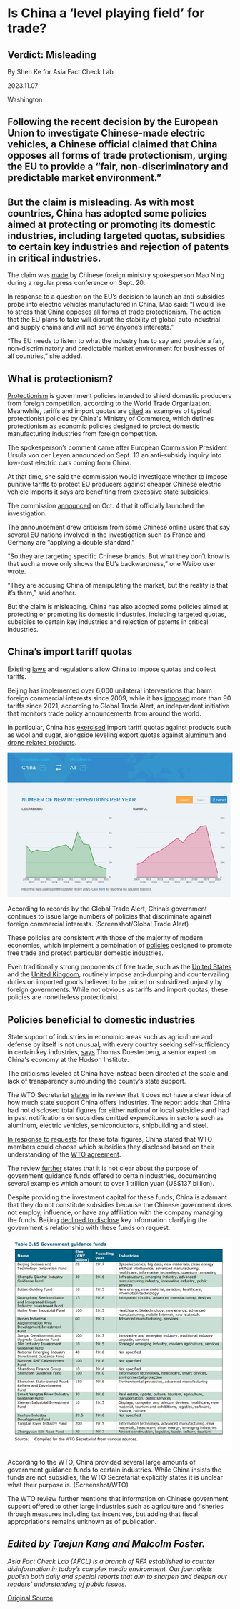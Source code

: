 # Is China a ‘level playing field’ for trade?

## Verdict: Misleading

By Shen Ke for Asia Fact Check Lab

2023.11.07

Washington

## Following the recent decision by the European Union to investigate Chinese-made electric vehicles, a Chinese official claimed that China opposes all forms of trade protectionism, urging the EU to provide a “fair, non-discriminatory and predictable market environment.”

## But the claim is misleading. As with most countries, China has adopted some policies aimed at protecting or promoting its domestic industries, including targeted quotas, subsidies to certain key industries and rejection of patents in critical industries.

The claim was [made](https://www.fmprc.gov.cn/eng/xwfw_665399/s2510_665401/2511_665403/202309/t20230920_11145961.html) by Chinese foreign ministry spokesperson Mao Ning during a regular press conference on Sept. 20.

In response to a question on the EU’s decision to launch an anti-subsidies probe into electric vehicles manufactured in China, Mao said: “I would like to stress that China opposes all forms of trade protectionism. The action that the EU plans to take will disrupt the stability of global auto industrial and supply chains and will not serve anyone’s interests.”

“The EU needs to listen to what the industry has to say and provide a fair, non-discriminatory and predictable market environment for businesses of all countries,” she added.

## What is protectionism?

[Protectionism](https://www.wto.org/english/tratop_e/tpr_e/tp185_e.htm) is government policies intended to shield domestic producers from foreign competition, according to the World Trade Organization. Meanwhile, tariffs and import quotas are [cited](http://chinawto.mofcom.gov.cn/article/dh/cyjieshao/201001/20100106720372.shtml) as examples of typical protectionist policies by China's Ministry of Commerce, which defines protectionism as economic policies designed to protect domestic manufacturing industries from foreign competition.

The spokesperson’s comment came after European Commission President Ursula von der Leyen announced on Sept. 13 an anti-subsidy inquiry into low-cost electric cars coming from China.

At that time, she said the commission would investigate whether to impose punitive tariffs to protect EU producers against cheaper Chinese electric vehicle imports it says are benefiting from excessive state subsidies.

The commission [announced](https://ec.europa.eu/commission/presscorner/detail/en/ip_23_4752) on Oct. 4 that it officially launched the investigation.

The announcement drew criticism from some Chinese online users that say several EU nations involved in the investigation such as France and Germany are “applying a double standard.”

“So they are targeting specific Chinese brands. But what they don’t know is that such a move only shows the EU’s backwardness,” one Weibo user wrote.

“They are accusing China of manipulating the market, but the reality is that it’s them,” said another.

But the claim is misleading. China has also adopted some policies aimed at protecting or promoting its domestic industries, including targeted quotas, subsidies to certain key industries and rejection of patents in critical industries.

## China’s import tariff quotas

Existing [laws](http://english.mofcom.gov.cn/article/policyrelease/Businessregulations/201303/20130300045871.shtml) and regulations allow China to impose quotas and collect tariffs.

Beijing has implemented over 6,000 unilateral interventions that harm foreign commercial interests since 2009, while it has [imposed](https://www.globaltradealert.org/country/42/period-from_20090101/period-to_20230929) more than 90 tariffs since 2021, according to Global Trade Alert, an independent initiative that monitors trade policy announcements from around the world.

In particular, China has [exercised](http://egov.mofcom.gov.cn/xzxksx/18015/) import tariff quotas against products such as wool and sugar, alongside leveling export quotas against [aluminum](https://www.globaltradealert.org/state-act/72286/china-export-tariff-on-aluminium-raised-from-15-to-30) and [drone related products](https://www.globaltradealert.org/state-act/76649/china-government-announces-export-control-measures-for-30-drone-related-items).

![1.png](images/V5SZLRRGYOBMCC6V55LUY5PNFY.png)

According to records by the Global Trade Alert, China’s government continues to issue large numbers of policies that discriminate against foreign commercial interests. (Screenshot/Global Trade Alert)

These policies are consistent with those of the majority of modern economies, which implement a combination of [policies](https://knowledge.wharton.upenn.edu/article/is-free-trade-really-free-why-protectionism-is-alive-and-well/) designed to promote free trade and protect particular domestic industries.

Even traditionally strong proponents of free trade, such as the [United States](https://www.trade.gov/us-antidumping-and-countervailing-duties) and the [United Kingdom](https://www.gov.uk/government/publications/uk-trade-tariff-anti-dumping-and-countervailing-duties/uk-trade-tariff-anti-dumping-and-countervailing-duties), routinely impose anti-dumping and countervailing duties on imported goods believed to be priced or subsidized unjustly by foreign governments. While not obvious as tariffs and import quotas, these policies are nonetheless protectionist.

## Policies beneficial to domestic industries

State support of industries in economic areas such as agriculture and defense by itself is not unusual, with every country seeking self-sufficiency in certain key industries, [says](https://www.hudson.org/experts/101-thomas-j-duesterberg) Thomas Duesterberg, a senior expert on China's economy at the Hudson Institute.

The criticisms leveled at China have instead been directed at the scale and lack of transparency surrounding the county’s state support.

The WTO Secretariat [states](https://docs.wto.org/dol2fe/Pages/SS/directdoc.aspx?filename=q:/WT/TPR/S415R1.pdf&Open=True) in its review that it does not have a clear idea of how much state support China offers industries. The report adds that China had not disclosed total figures for either national or local subsidies and had in past notifications on subsidies omitted expenditures in sectors such as aluminum, electric vehicles, semiconductors, shipbuilding and steel.

[In response to requests](https://docs.wto.org/dol2fe/Pages/SS/directdoc.aspx?filename=q:/G/SCM/M110.pdf&Open=True) for these total figures, China stated that WTO members could choose which subsidies they disclosed based on their understanding of the [WTO agreement](https://www.wto.org/english/docs_e/legal_e/24-scm.pdf).

The review [further](https://docs.wto.org/dol2fe/Pages/SS/directdoc.aspx?filename=q:/WT/TPR/S415R1.pdf&Open=True) states that it is not clear about the purpose of government guidance funds offered to certain industries, documenting several examples which amount to over 1 trillion yuan (US$137 billion).

Despite providing the investment capital for these funds, China is adamant that they do not constitute subsidies because the Chinese government does not employ, influence, or have any affiliation with the company managing the funds. Beijing [declined to disclose](https://docs.wto.org/dol2fe/Pages/SS/directdoc.aspx?filename=q:/G/SCMQ2/CHN81.pdf&Open=True) key information clarifying the government's relationship with these funds on request.

![2.png](images/OFSAJSM7I33MCWY2DCRAAQLPAI.png)

According to the WTO, China provided several large amounts of government guidance funds to certain industries. While China insists the funds are not subsidies, the WTO Secretariat explicitly states it is unclear what their purpose is. (Screenshot/WTO)

The WTO review further mentions that information on Chinese government support offered to other large industries such as agriculture and fisheries through measures including tax incentives, but adding that fiscal appropriations remains unknown as of publication.

## *Edited by Taejun Kang and Malcolm Foster.*

*Asia Fact Check Lab (AFCL) is a branch of RFA established to counter disinformation in today’s complex media environment. Our journalists publish both daily and special reports that aim to sharpen and deepen our readers’ understanding of public issues.*



[Original Source](https://www.rfa.org/english/news/afcl/fact-check-china-protectionism-11072023101145.html)